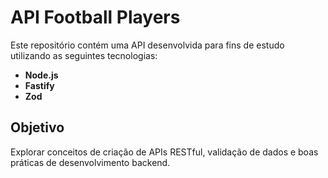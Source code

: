 # API Football Players

Este repositório contém uma API desenvolvida para fins de estudo utilizando as seguintes tecnologias:

- **Node.js**
- **Fastify**
- **Zod**

## Objetivo

Explorar conceitos de criação de APIs RESTful, validação de dados e boas práticas de desenvolvimento backend.